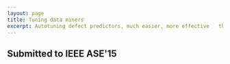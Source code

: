 ```yaml
---
layout: page
title: Tuning data miners
excerpt: Autotuning defect predictors, much easier, more effective   than previously thought.
---
```


## Submitted to IEEE ASE'15


